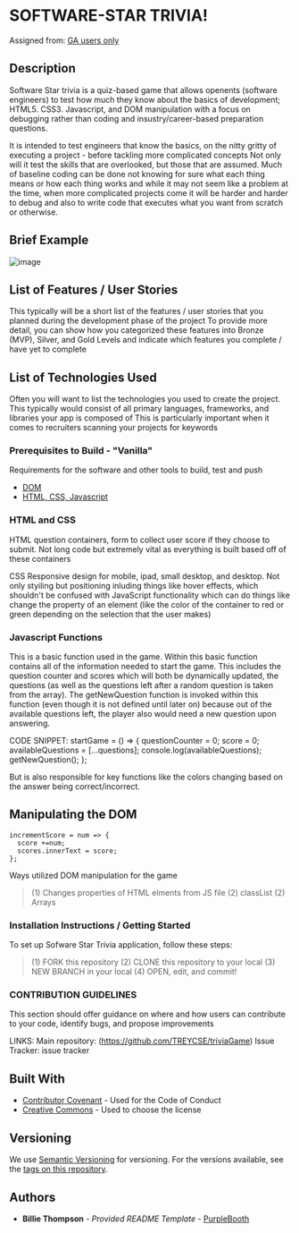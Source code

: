 # SOFTWARE-STAR TRIVIA!

Assigned from:
[GA users only](https://git.generalassemb.ly/dc-wdi-fundamentals/game-of-war)

## Description
Software Star trivia is a quiz-based game that allows openents (software  engineers) to test how much they know about the basics of development; HTML5. CSS3. Javascript, and DOM manipulation with a focus on debugging rather than coding and insustry/career-based preparation questions.

It is intended to test engineers that know the basics, on the nitty gritty of executing a project - before tackling more complicated concepts
Not only will it test the skills that are overlooked, but those that are assumed. Much of baseline coding can be done not knowing for sure what each thing means or how each thing works and while it may not seem like a problem at the time, when more complicated projects come it will be harder and harder to debug and also to write code that executes what you want from scratch or otherwise.

## Brief Example
  ![image](https://i.imgur.com/dUtaY4P.jpg)

## List of Features / User Stories
This typically will be a short list of the features / user stories that you planned during the development phase of the project
To provide more detail, you can show how you categorized these features into Bronze (MVP), Silver, and Gold Levels and indicate which features you complete / have yet to complete

## List of Technologies Used
Often you will want to list the technologies you used to create the project.
This typically would consist of all primary languages, frameworks, and libraries your app is composed of
This is particularly important when it comes to recruiters scanning your projects for keywords

### Prerequisites to Build - "Vanilla"

Requirements for the software and other tools to build, test and push 
- [DOM](https://git.generalassemb.ly/dc-wdi-fundamentals/objects-intro)
- [HTML, CSS, Javascript](https://git.generalassemb.ly/dc-wdi-fundamentals/javascript-oop/blob/master/object-oriented-javascript.md)

### HTML and CSS

HTML
question containers, form to collect user score if they choose to submit.
Not long code but extremely vital as everything is built based off of these containers

CSS
Responsive design for mobile, ipad, small desktop, and desktop.
Not only styiling but positioning inluding things like hover effects, which shouldn't be confused with JavaScript functionality which can do things like change the property of an element (like the color of the container to red or green depending on the selection that the user makes)

### Javascript Functions

This is a basic function used in the game. Within this basic function contains all of the information needed to start the game.
This includes the question counter and scores which will both be dynamically updated, the questions (as well as the questions left after a random question is taken from the array).
The getNewQuestion function is invoked within this function (even though it is not defined until later on) because out of the available questions left, the player also would need a new question upon answering.

CODE SNIPPET:
    startGame = () => {
      questionCounter = 0;
      score = 0;
      availableQuestions = [...questions];
      console.log(availableQuestions);
      getNewQuestion();
    };

But is also responsible for key functions like the colors changing based on the answer being correct/incorrect. 

## Manipulating the DOM

    incrementScore = num => {
      score +=num;
      scores.innerText = score;
    };

Ways utilized DOM manipulation for the game

> (1) Changes properties of HTML elments from JS file
> (2) classList
> (2) Arrays


### Installation Instructions / Getting Started
To set up Sofware Star Trivia application, follow these steps:

>(1) FORK this repository
>(2) CLONE this repository to your local
>(3) NEW BRANCH in your local 
>(4) OPEN, edit, and commit!

### CONTRIBUTION GUIDELINES
This section should offer guidance on where and how users can contribute to your code, identify bugs, and propose improvements

LINKS:
Main repository: (https://github.com/TREYCSE/triviaGame)
Issue Tracker: issue tracker



## Built With

  - [Contributor Covenant](https://www.contributor-covenant.org/) - Used
    for the Code of Conduct
  - [Creative Commons](https://creativecommons.org/) - Used to choose
    the license

## Versioning

We use [Semantic Versioning](http://semver.org/) for versioning. For the versions
available, see the [tags on this
repository](https://github.com/PurpleBooth/a-good-readme-template/tags).

## Authors

  - **Billie Thompson** - *Provided README Template* -
    [PurpleBooth](https://github.com/PurpleBooth)

